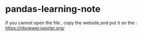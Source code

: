 # pandas-learning-note
 if you cannot open the file , copy the website,and put it on the : https://nbviewer.jupyter.org/
